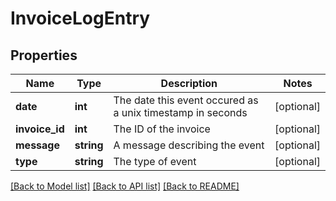 # InvoiceLogEntry

## Properties
Name | Type | Description | Notes
------------ | ------------- | ------------- | -------------
**date** | **int** | The date this event occured as a unix timestamp in seconds | [optional] 
**invoice_id** | **int** | The ID of the invoice | [optional] 
**message** | **string** | A message describing the event | [optional] 
**type** | **string** | The type of event | [optional] 

[[Back to Model list]](../README.md#documentation-for-models) [[Back to API list]](../README.md#documentation-for-api-endpoints) [[Back to README]](../README.md)


